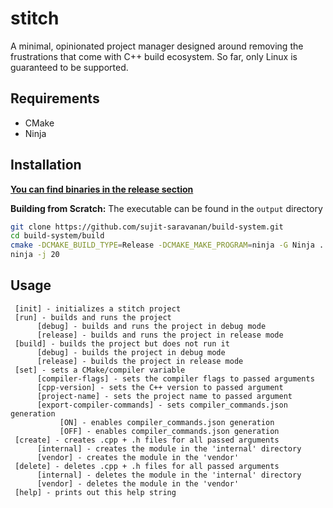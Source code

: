 # stitch
A minimal, opinionated project manager designed around removing the frustrations that come with C++ build ecosystem.
So far, only Linux is guaranteed to be supported.
## Requirements
- CMake
- Ninja
## Installation
<ins>**You can find binaries in the release section**</ins>

**Building from Scratch:** The executable can be found in the `output` directory
```bash
git clone https://github.com/sujit-saravanan/build-system.git
cd build-system/build
cmake -DCMAKE_BUILD_TYPE=Release -DCMAKE_MAKE_PROGRAM=ninja -G Ninja .
ninja -j 20
```
## Usage
     [init] - initializes a stitch project
     [run] - builds and runs the project
          [debug] - builds and runs the project in debug mode
          [release] - builds and runs the project in release mode
     [build] - builds the project but does not run it
          [debug] - builds the project in debug mode
          [release] - builds the project in release mode
     [set] - sets a CMake/compiler variable
          [compiler-flags] - sets the compiler flags to passed arguments
          [cpp-version] - sets the C++ version to passed argument
          [project-name] - sets the project name to passed argument
          [export-compiler-commands] - sets compiler_commands.json generation
               [ON] - enables compiler_commands.json generation
               [OFF] - enables compiler_commands.json generation
     [create] - creates .cpp + .h files for all passed arguments
          [internal] - creates the module in the 'internal' directory
          [vendor] - creates the module in the 'vendor'
     [delete] - deletes .cpp + .h files for all passed arguments
          [internal] - deletes the module in the 'internal' directory
          [vendor] - deletes the module in the 'vendor'
     [help] - prints out this help string
